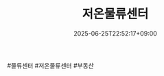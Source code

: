 ﻿---
title: "저온물류센터"
date: 2025-06-25T22:52:17+09:00
lastmod: 2025-06-25T22:52:17+09:00
type: docs
sidebar:
  open: true
weight: 6
---
<div style="display:none">
  <meta property="article:published_time" content="2025-06-25T13:52:17Z" />
  <meta property="article:modified_time" content="2025-06-25T13:52:17Z" />
</div>
#물류센터 #저온물류센터 #부동산
